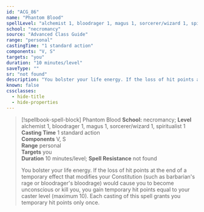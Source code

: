 ```yaml
---
id: "ACG_86"
name: "Phantom Blood"
spellLevel: "alchemist 1, bloodrager 1, magus 1, sorcerer/wizard 1, spiritualist 1"
school: "necromancy"
source: "Advanced Class Guide"
range: "personal"
castingTime: "1 standard action"
components: "V, S"
targets: "you"
duration: "10 minutes/level"
saveType: ""
sr: "not found"
description: "You bolster your life energy. If the loss of hit points at the end of a temporary effect that modifies your Constitution (such as barbarian's rage or bloodrager's bloodrage) would cause you to become unconscious or kill you, you gain temporary hit points equal to your caster level (maximum 10). Each casting of this spell grants you temporary hit points only once."
known: false
cssclasses:
  - hide-title
  - hide-properties
---
```


> [!spellbook-spell-block] Phantom Blood
> **School:** necromancy; **Level** alchemist 1, bloodrager 1, magus 1, sorcerer/wizard 1, spiritualist 1
> **Casting Time** 1 standard action  
> **Components** V, S  
> **Range** personal  
> **Targets** you  
> **Duration** 10 minutes/level; **Spell Resistance** not found
> 
> You bolster your life energy. If the loss of hit points at the end of a temporary effect that modifies your Constitution (such as barbarian's rage or bloodrager's bloodrage) would cause you to become unconscious or kill you, you gain temporary hit points equal to your caster level (maximum 10). Each casting of this spell grants you temporary hit points only once.
